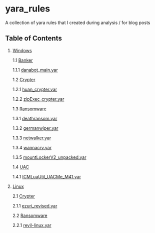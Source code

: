 # yara_rules

A collection of yara rules that I created during analysis / for blog posts

## Table of Contents

1. [Windows](https://github.com/f0wl/yara_rules/tree/main/windows)

    1.1 [Banker](https://github.com/f0wl/yara_rules/tree/main/windows/banker)

    1.1.1 [danabot_main.yar](https://github.com/f0wl/yara_rules/blob/main/windows/crypter/danabot_main.yar)

    1.2 [Crypter](https://github.com/f0wl/yara_rules/tree/main/windows/crypter)

    1.2.1 [huan_crypter.yar](https://github.com/f0wl/yara_rules/blob/main/windows/crypter/huan_crypter.yar)

    1.2.2 [zipExec_crypter.yar](https://github.com/f0wl/yara_rules/blob/main/windows/crypter/zipExec_crypter.yar)

    1.3 [Ransomware](https://github.com/f0wl/yara_rules/tree/main/windows/ransomware)

    1.3.1 [deathransom.yar](https://github.com/f0wl/yara_rules/blob/main/windows/ransomware/deathransom.yar)

    1.3.2 [germanwiper.yar](https://github.com/f0wl/yara_rules/blob/main/windows/ransomware/germanwiper.yar)

    1.3.3 [netwalker.yar](https://github.com/f0wl/yara_rules/blob/main/windows/ransomware/netwalker.yar)

    1.3.4 [wannacry.yar](https://github.com/f0wl/yara_rules/blob/main/windows/ransomware/wannacry.yar)

    1.3.5 [mountLockerV2_unpacked.yar](https://github.com/f0wl/yara_rules/blob/main/windows/ransomware/mountLockerV2_unpacked.yar)

    1.4 [UAC](https://github.com/f0wl/yara_rules/tree/main/windows/uac)

    1.4.1 [ICMLuaUtil_UACMe_M41.yar](https://github.com/f0wl/yara_rules/blob/main/windows/uac/ICMLuaUtil_UACMe_M41.yar)

2. [Linux](https://github.com/f0wl/yara_rules/tree/main/linux)

    2.1 [Crypter](https://github.com/f0wl/yara_rules/tree/main/linux/crypter)

    2.1.1 [ezuri_revised.yar](https://github.com/f0wl/yara_rules/blob/main/linux/crypter/ezuri_revised.yar)

    2.2 [Ransomware](https://github.com/f0wl/yara_rules/tree/main/linux/ransomware)

    2.2.1 [revil-linux.yar](https://github.com/f0wl/yara_rules/blob/main/linux/ransomware/revil_linux.yar)